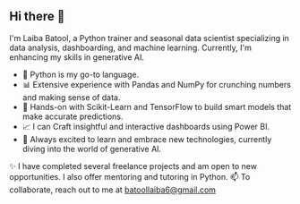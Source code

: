 ## Hi there 👋
I'm Laiba Batool, a Python trainer and seasonal data scientist specializing in data analysis, dashboarding, and machine learning. Currently, I'm enhancing my skills in generative AI.

- 🚀 Python is my go-to language.
- 📊 Extensive experience with Pandas and NumPy for crunching numbers and making sense of data.
- 🤖 Hands-on with Scikit-Learn and TensorFlow to build smart models that make accurate predictions.
- 📈 I can Craft insightful and interactive dashboards using Power BI.
- 🌱 Always excited to learn and embrace new technologies, currently diving into the world of generative AI.

✨ I have completed several freelance projects and am open to new opportunities. I also offer mentoring and tutoring in Python.
📫 To collaborate, reach out to me at batoollaiba6@gmail.com

<!--
**laibabatool/laibabatool** is a ✨ _special_ ✨ repository because its `README.md` (this file) appears on your GitHub profile.

Here are some ideas to get you started:

- 🔭 I’m currently working on ...
- 🌱 I’m currently learning ...
- 👯 I’m looking to collaborate on ...
- 🤔 I’m looking for help with ...
- 💬 Ask me about ...
- 📫 How to reach me: ...
- 😄 Pronouns: ...
- ⚡ Fun fact: ...
-->
